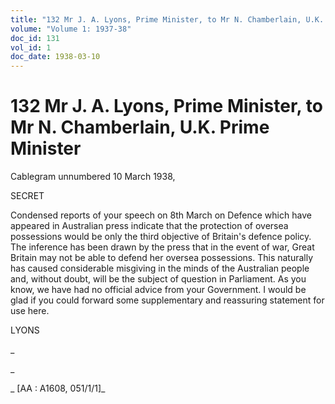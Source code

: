 ```yaml
---
title: "132 Mr J. A. Lyons, Prime Minister, to Mr N. Chamberlain, U.K. Prime Minister"
volume: "Volume 1: 1937-38"
doc_id: 131
vol_id: 1
doc_date: 1938-03-10
---
```


# 132 Mr J. A. Lyons, Prime Minister, to Mr N. Chamberlain, U.K. Prime Minister

Cablegram unnumbered 10 March 1938,

SECRET

Condensed reports of your speech on 8th March on Defence which have appeared in Australian press indicate that the protection of oversea possessions would be only the third objective of Britain's defence policy. The inference has been drawn by the press that in the event of war, Great Britain may not be able to defend her oversea possessions. This naturally has caused considerable misgiving in the minds of the Australian people and, without doubt, will be the subject of question in Parliament. As you know, we have had no official advice from your Government. I would be glad if you could forward some supplementary and reassuring statement for use here.

LYONS

_

_

_ [AA : A1608, 051/1/1]_
